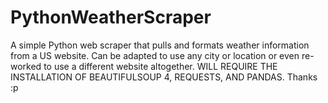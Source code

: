 # PythonWeatherScraper
A simple Python web scraper that pulls and formats weather information from a US website. Can be adapted to use any city or location or even re-worked to use a different website altogether. WILL REQUIRE THE INSTALLATION OF BEAUTIFULSOUP 4, REQUESTS, AND PANDAS. Thanks :p
